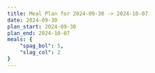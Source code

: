 ```yaml
---
title: Meal Plan for 2024-09-30 -> 2024-10-07
date: 2024-09-30
plan_start: 2024-09-30
plan_end: 2024-10-07
meals: {
    "spag_bol": 5,
    "slag_col": 2
}
---
```


